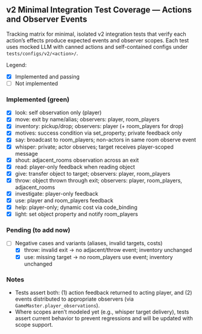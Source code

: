 ## v2 Minimal Integration Test Coverage — Actions and Observer Events

Tracking matrix for minimal, isolated v2 integration tests that verify each action’s effects produce expected events and observer scopes. Each test uses mocked LLM with canned actions and self-contained configs under `tests/configs/v2/<action>/`.

Legend:
- [x] Implemented and passing
- [ ] Not implemented

### Implemented (green)
- [x] look: self observation only (player)
- [x] move: exit by name/alias; observers: player, room_players
- [x] inventory: pickup/drop; observers: player (+ room_players for drop)
- [x] motives: success condition via set_property; private feedback only
- [x] say: broadcast to room_players; non-actors in same room observe event
- [x] whisper: private; actor observes; target receives player-scoped message
- [x] shout: adjacent_rooms observation across an exit
- [x] read: player-only feedback when reading object
- [x] give: transfer object to target; observers: player, room_players
- [x] throw: object thrown through exit; observers: player, room_players, adjacent_rooms
- [x] investigate: player-only feedback
- [x] use: player and room_players feedback
- [x] help: player-only; dynamic cost via code_binding
- [x] light: set object property and notify room_players

### Pending (to add now)
- [ ] Negative cases and variants (aliases, invalid targets, costs)
  - [x] throw: invalid exit → no adjacent/throw event; inventory unchanged
  - [x] use: missing target → no room_players use event; inventory unchanged

### Notes
- Tests assert both: (1) action feedback returned to acting player, and (2) events distributed to appropriate observers (via `GameMaster.player_observations`).
- Where scopes aren’t modeled yet (e.g., whisper target delivery), tests assert current behavior to prevent regressions and will be updated with scope support.


